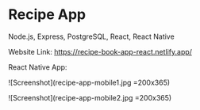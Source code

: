 # Recipe App

Node.js, Express, PostgreSQL, React, React Native

Website Link:
https://recipe-book-app-react.netlify.app/


React Native App:

![Screenshot](recipe-app-mobile1.jpg =200x365)

![Screenshot](recipe-app-mobile2.jpg =200x365)
